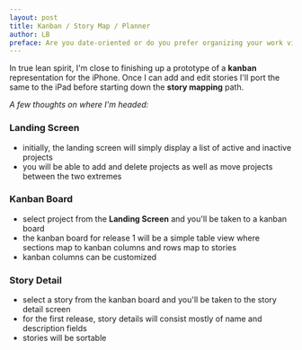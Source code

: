 ```yaml
---
layout: post
title: Kanban / Story Map / Planner
author: LB
preface: Are you date-oriented or do you prefer organizing your work via <a href="http://www.everydaykanban.com/what-is-kanban/">kanban</a>. If so, do you find that to be enough or would you also like to see your stories in the form of a <a href="http://www.infoq.com/presentations/user-story-map">story map</a>? Well never fear, have we got something for you!
---
```

In true lean spirit, I'm close to finishing up a prototype of a **kanban** representation for the iPhone. Once I can add and edit stories I'll port the same to the iPad before starting down the **story mapping** path.

*A few thoughts on where I'm headed:*

### Landing Screen

- initially, the landing screen will simply display a list of active and inactive projects
- you will be able to add and delete projects as well as move projects between the two extremes

### Kanban Board

- select project from the **Landing Screen** and you'll be taken to a kanban board
- the kanban board for release 1 will be a simple table view where sections map to kanban columns and rows map to stories
- kanban columns can be customized

### Story Detail

- select a story from the kanban board and you'll be taken to the story detail screen
- for the first release, story details will consist mostly of name and description fields
- stories will be sortable
